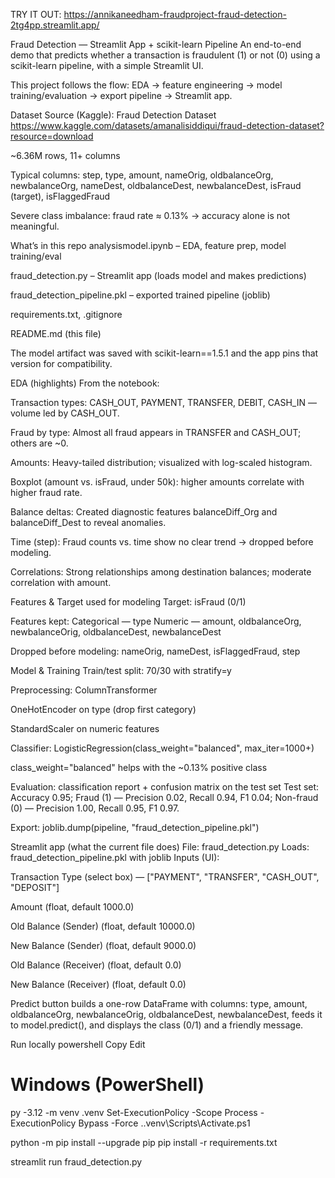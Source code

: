 TRY IT OUT: 
https://annikaneedham-fraudproject-fraud-detection-2tg4pp.streamlit.app/


Fraud Detection — Streamlit App + scikit-learn Pipeline
An end-to-end demo that predicts whether a transaction is fraudulent (1) or not (0) using a scikit-learn pipeline, with a simple Streamlit UI.

This project follows the flow: EDA → feature engineering → model training/evaluation → export pipeline → Streamlit app.

Dataset
Source (Kaggle): Fraud Detection Dataset
https://www.kaggle.com/datasets/amanalisiddiqui/fraud-detection-dataset?resource=download

~6.36M rows, 11+ columns

Typical columns:
step, type, amount, nameOrig, oldbalanceOrg, newbalanceOrg,
nameDest, oldbalanceDest, newbalanceDest, isFraud (target), isFlaggedFraud

Severe class imbalance: fraud rate ≈ 0.13% → accuracy alone is not meaningful.

What’s in this repo
analysismodel.ipynb – EDA, feature prep, model training/eval

fraud_detection.py – Streamlit app (loads model and makes predictions)

fraud_detection_pipeline.pkl – exported trained pipeline (joblib)

requirements.txt, .gitignore

README.md (this file)

The model artifact was saved with scikit-learn==1.5.1 and the app pins that version for compatibility.

EDA (highlights)
From the notebook:

Transaction types: CASH_OUT, PAYMENT, TRANSFER, DEBIT, CASH_IN — volume led by CASH_OUT.

Fraud by type: Almost all fraud appears in TRANSFER and CASH_OUT; others are ~0.

Amounts: Heavy-tailed distribution; visualized with log-scaled histogram.

Boxplot (amount vs. isFraud, under 50k): higher amounts correlate with higher fraud rate.

Balance deltas: Created diagnostic features balanceDiff_Org and balanceDiff_Dest to reveal anomalies.

Time (step): Fraud counts vs. time show no clear trend → dropped before modeling.

Correlations: Strong relationships among destination balances; moderate correlation with amount.

Features & Target used for modeling
Target: isFraud (0/1)

Features kept:
Categorical — type
Numeric — amount, oldbalanceOrg, newbalanceOrig, oldbalanceDest, newbalanceDest

Dropped before modeling: nameOrig, nameDest, isFlaggedFraud, step

Model & Training
Train/test split: 70/30 with stratify=y

Preprocessing: ColumnTransformer

OneHotEncoder on type (drop first category)

StandardScaler on numeric features

Classifier: LogisticRegression(class_weight="balanced", max_iter=1000+)

class_weight="balanced" helps with the ~0.13% positive class

Evaluation: classification report + confusion matrix on the test set
Test set: Accuracy 0.95; Fraud (1) — Precision 0.02, Recall 0.94, F1 0.04; Non-fraud (0) — Precision 1.00, Recall 0.95, F1 0.97.

Export: joblib.dump(pipeline, "fraud_detection_pipeline.pkl")

Streamlit app (what the current file does)
File: fraud_detection.py
Loads: fraud_detection_pipeline.pkl with joblib
Inputs (UI):

Transaction Type (select box) — ["PAYMENT", "TRANSFER", "CASH_OUT", "DEPOSIT"]

Amount (float, default 1000.0)

Old Balance (Sender) (float, default 10000.0)

New Balance (Sender) (float, default 9000.0)

Old Balance (Receiver) (float, default 0.0)

New Balance (Receiver) (float, default 0.0)

Predict button builds a one-row DataFrame with columns:
type, amount, oldbalanceOrg, newbalanceOrig, oldbalanceDest, newbalanceDest,
feeds it to model.predict(), and displays the class (0/1) and a friendly message.


Run locally
powershell
Copy
Edit
# Windows (PowerShell)
py -3.12 -m venv .venv
Set-ExecutionPolicy -Scope Process -ExecutionPolicy Bypass -Force
.\.venv\Scripts\Activate.ps1

python -m pip install --upgrade pip
pip install -r requirements.txt

streamlit run fraud_detection.py

